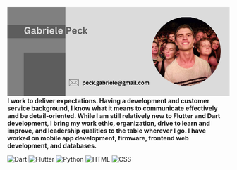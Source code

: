 ![Banner](peck_gabriele.png)
**I work to deliver expectations. Having a development and customer service background, I know what it means to communicate effectively
and be detail-oriented. While I am still relatively new to Flutter and Dart development, I bring my work ethic, organization, drive to learn and improve, and leadership qualities to the table wherever I go. I have worked on mobile app development, firmware, frontend web development, and databases.**

<p>
            <img src="https://cdn.jsdelivr.net/gh/devicons/devicon/icons/dart/dart-original.svg" alt="Dart"/>
            <img src="https://cdn.jsdelivr.net/gh/devicons/devicon/icons/flutter/flutter-original.svg" alt="Flutter"/>
            <img src="https://cdn.jsdelivr.net/gh/devicons/devicon/icons/python/python-original.svg" alt="Python"/>
            <img src="https://cdn.jsdelivr.net/gh/devicons/devicon/icons/html5/html5-original.svg" alt="HTML"/>
            <img src="https://cdn.jsdelivr.net/gh/devicons/devicon/icons/css3/css3-original.svg" alt="CSS"/>
</p>
